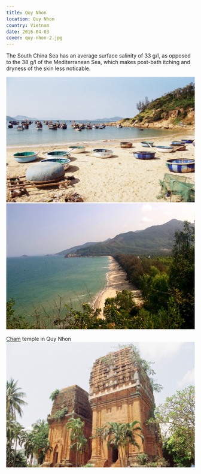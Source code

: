 ```yaml
---
title: Quy Nhon
location: Quy Nhon
country: Vietnam
date: 2016-04-03
cover: quy-nhon-2.jpg
---
```


The South China Sea has an average surface salinity of 33 g/l, as opposed to the 38 g/l of the Mediterranean Sea, which makes post-bath itching and dryness of the skin less noticable. 

![](../../img/000047.jpg)
![](../../img/0403-2.jpg)

[Cham](https://www.britannica.com/place/Champa-ancient-kingdom-Indochina) temple in Quy Nhon
![](../../img/000041.jpg) 
